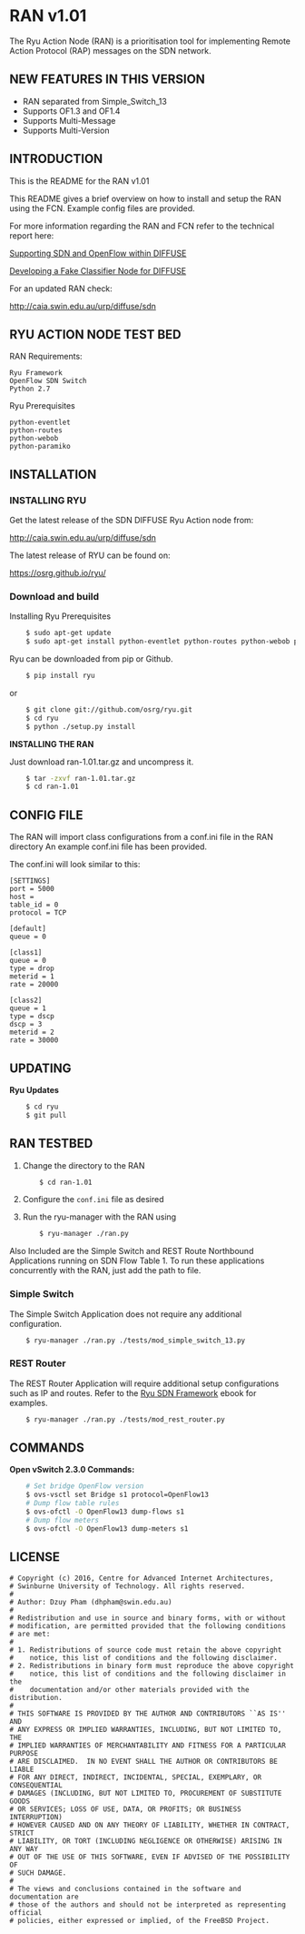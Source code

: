 RAN v1.01
==========
The Ryu Action Node (RAN) is a prioritisation tool for implementing Remote Action Protocol (RAP) messages on the SDN network.

NEW FEATURES IN THIS VERSION
----------------------------

- RAN separated from Simple_Switch_13
- Supports OF1.3 and OF1.4
- Supports Multi-Message
- Supports Multi-Version

INTRODUCTION
------------
This is the README for the RAN v1.01

This README gives a brief overview on how to install and setup the RAN using the FCN.
Example config files are provided.

For more information regarding the RAN and FCN refer to the technical report here:

[Supporting SDN and OpenFlow within DIFFUSE](http://caia.swin.edu.au/reports/160429A/CAIA-TR-160429A.pdf)

[Developing a Fake Classifier Node for DIFFUSE](http://caia.swin.edu.au/reports/160422A/CAIA-TR-160422A.pdf)

For an updated RAN check:

   <http://caia.swin.edu.au/urp/diffuse/sdn>

RYU ACTION NODE TEST BED
------------------------
RAN Requirements:
    
    Ryu Framework
    OpenFlow SDN Switch
    Python 2.7
    
Ryu Prerequisites

    python-eventlet
    python-routes
    python-webob
    python-paramiko

INSTALLATION
------------
### INSTALLING RYU
Get the latest release of the SDN DIFFUSE Ryu Action node from: 

<http://caia.swin.edu.au/urp/diffuse/sdn>
    
The latest release of RYU can be found on:

<https://osrg.github.io/ryu/>

### Download and build

Installing Ryu Prerequisites

   ```sh
       $ sudo apt-get update
       $ sudo apt-get install python-eventlet python-routes python-webob python-paramiko
   ```

Ryu can be downloaded from pip or Github.

   ```sh
       $ pip install ryu
   ```

or

```sh
    $ git clone git://github.com/osrg/ryu.git
    $ cd ryu
    $ python ./setup.py install
```

__INSTALLING THE RAN__

Just download ran-1.01.tar.gz and uncompress it.

```sh
    $ tar -zxvf ran-1.01.tar.gz
    $ cd ran-1.01
```
CONFIG FILE
-----------
The RAN will import class configurations from a conf.ini file in the RAN directory
An example conf.ini file has been provided.

The conf.ini will look similar to this:

    [SETTINGS]
    port = 5000
    host =
    table_id = 0
    protocol = TCP

    [default]
    queue = 0
    
    [class1]
    queue = 0
    type = drop
    meterid = 1
    rate = 20000
    
    [class2]
    queue = 1
    type = dscp
    dscp = 3
    meterid = 2
    rate = 30000

UPDATING
--------
__Ryu Updates__

   ```sh
       $ cd ryu
       $ git pull
   ```

RAN TESTBED
-----------

1. Change the directory to the RAN

   ```sh
       $ cd ran-1.01
   ```
    
2. Configure the `conf.ini` file as desired

3. Run the ryu-manager with the RAN using

   ```sh
       $ ryu-manager ./ran.py
   ```

Also Included are the Simple Switch and REST Route Northbound Applications running on SDN Flow Table 1. To run these applications concurrently with the RAN, just add the path to file.

### Simple Switch
The Simple Switch Application does not require any additional configuration.

   ```sh
       $ ryu-manager ./ran.py ./tests/mod_simple_switch_13.py
   ```

### REST Router
The REST Router Application will require additional setup configurations such as IP and routes. Refer to the [Ryu SDN Framework](http://osrg.github.io/ryu/resources.html#books) ebook for examples.

   ```sh
       $ ryu-manager ./ran.py ./tests/mod_rest_router.py
   ```



COMMANDS
--------
__Open vSwitch 2.3.0 Commands:__

```sh
    # Set bridge OpenFlow version
    $ ovs-vsctl set Bridge s1 protocol=OpenFlow13
    # Dump flow table rules
    $ ovs-ofctl -O OpenFlow13 dump-flows s1 
    # Dump flow meters
    $ ovs-ofctl -O OpenFlow13 dump-meters s1
```

LICENSE
-------

    # Copyright (c) 2016, Centre for Advanced Internet Architectures,
    # Swinburne University of Technology. All rights reserved.
    #
    # Author: Dzuy Pham (dhpham@swin.edu.au)
    #
    # Redistribution and use in source and binary forms, with or without
    # modification, are permitted provided that the following conditions
    # are met:
    #
    # 1. Redistributions of source code must retain the above copyright
    #    notice, this list of conditions and the following disclaimer.
    # 2. Redistributions in binary form must reproduce the above copyright
    #    notice, this list of conditions and the following disclaimer in the
    #    documentation and/or other materials provided with the distribution.
    #
    # THIS SOFTWARE IS PROVIDED BY THE AUTHOR AND CONTRIBUTORS ``AS IS'' AND
    # ANY EXPRESS OR IMPLIED WARRANTIES, INCLUDING, BUT NOT LIMITED TO, THE
    # IMPLIED WARRANTIES OF MERCHANTABILITY AND FITNESS FOR A PARTICULAR PURPOSE
    # ARE DISCLAIMED.  IN NO EVENT SHALL THE AUTHOR OR CONTRIBUTORS BE LIABLE
    # FOR ANY DIRECT, INDIRECT, INCIDENTAL, SPECIAL, EXEMPLARY, OR CONSEQUENTIAL
    # DAMAGES (INCLUDING, BUT NOT LIMITED TO, PROCUREMENT OF SUBSTITUTE GOODS
    # OR SERVICES; LOSS OF USE, DATA, OR PROFITS; OR BUSINESS INTERRUPTION)
    # HOWEVER CAUSED AND ON ANY THEORY OF LIABILITY, WHETHER IN CONTRACT, STRICT
    # LIABILITY, OR TORT (INCLUDING NEGLIGENCE OR OTHERWISE) ARISING IN ANY WAY
    # OUT OF THE USE OF THIS SOFTWARE, EVEN IF ADVISED OF THE POSSIBILITY OF
    # SUCH DAMAGE.
    #
    # The views and conclusions contained in the software and documentation are
    # those of the authors and should not be interpreted as representing official
    # policies, either expressed or implied, of the FreeBSD Project.

